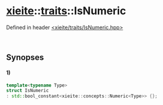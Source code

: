 # [xieite](../xieite.md)\:\:[traits](../traits.md)\:\:IsNumeric
Defined in header [<xieite/traits/IsNumeric.hpp>](../../include/xieite/traits/IsNumeric.hpp)

&nbsp;

## Synopses
#### 1)
```cpp
template<typename Type>
struct IsNumeric
: std::bool_constant<xieite::concepts::Numeric<Type>> {};
```
